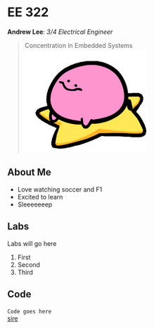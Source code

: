 # EE 322
  **Andrew Lee**: *3/4 Electrical Engineer*
  > Concentration in Embedded Systems
![](kirbospin.gif)
## About Me
 - Love watching soccer and F1
 - Excited to learn
 - Sleeeeeeep
## Labs
Labs will go here
  1. First
  2. Second
  3. Third
## Code
`Code goes here` <br>
[sire](https://archives.bulbagarden.net/media/upload/7/77/0980Clodsire.png)
